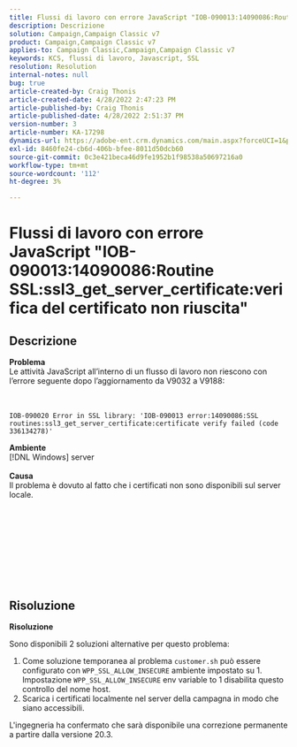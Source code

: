```yaml
---
title: Flussi di lavoro con errore JavaScript "IOB-090013:14090086:Routine SSL:ssl3_get_server_certificate:verifica del certificato non riuscita"
description: Descrizione
solution: Campaign,Campaign Classic v7
product: Campaign,Campaign Classic v7
applies-to: Campaign Classic,Campaign,Campaign Classic v7
keywords: KCS, flussi di lavoro, Javascript, SSL
resolution: Resolution
internal-notes: null
bug: true
article-created-by: Craig Thonis
article-created-date: 4/28/2022 2:47:23 PM
article-published-by: Craig Thonis
article-published-date: 4/28/2022 2:51:37 PM
version-number: 3
article-number: KA-17298
dynamics-url: https://adobe-ent.crm.dynamics.com/main.aspx?forceUCI=1&pagetype=entityrecord&etn=knowledgearticle&id=d9951f1b-02c7-ec11-a7b6-0022480a10ee
exl-id: 8460fe24-cb6d-406b-bfee-8011d50dcb60
source-git-commit: 0c3e421beca46d9fe1952b1f98538a50697216a0
workflow-type: tm+mt
source-wordcount: '112'
ht-degree: 3%

---
```


# Flussi di lavoro con errore JavaScript &quot;IOB-090013:14090086:Routine SSL:ssl3_get_server_certificate:verifica del certificato non riuscita&quot;

## Descrizione

<b>Problema</b>
<br>Le attività JavaScript all’interno di un flusso di lavoro non riescono con l’errore seguente dopo l’aggiornamento da V9032 a V9188: <br><br><br>

```
IOB-090020 Error in SSL library: 'IOB-090013 error:14090086:SSL routines:ssl3_get_server_certificate:certificate verify failed (code 336134278)'
```


<b>Ambiente</b>
<br>[!DNL Windows] server<br><br>
<b>Causa</b>
<br>Il problema è dovuto al fatto che i certificati non sono disponibili sul server locale.<br><br> <br>

<br><br><br> <br><br> 

## Risoluzione


<b>Risoluzione</b>

Sono disponibili 2 soluzioni alternative per questo problema:
1. Come soluzione temporanea al problema `customer.sh` può essere configurato con `WPP_SSL_ALLOW_INSECURE` ambiente impostato su 1. Impostazione `WPP_SSL_ALLOW_INSECURE` env variable to 1 disabilita questo controllo del nome host. 
2. Scarica i certificati localmente nel server della campagna in modo che siano accessibili.

L&#39;ingegneria ha confermato che sarà disponibile una correzione permanente a partire dalla versione 20.3.
